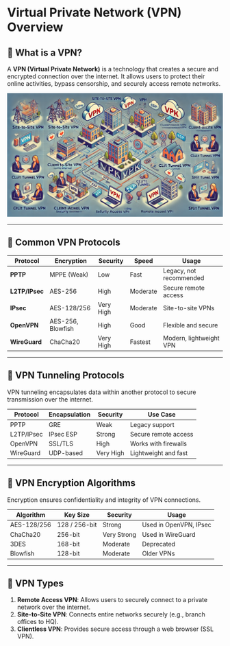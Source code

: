 # Virtual Private Network (VPN) Overview

## 📌 What is a VPN?
A **VPN (Virtual Private Network)** is a technology that creates a secure and encrypted connection over the internet. It allows users to protect their online activities, bypass censorship, and securely access remote networks.

![VPN Diagram](vpn_diagram.webp)

---

## 🔹 Common VPN Protocols
| **Protocol**  | **Encryption** | **Security** | **Speed** | **Usage** |
|--------------|--------------|------------|----------|--------|
| **PPTP** | MPPE (Weak) | Low | Fast | Legacy, not recommended |
| **L2TP/IPsec** | AES-256 | High | Moderate | Secure remote access |
| **IPsec** | AES-128/256 | Very High | Moderate | Site-to-site VPNs |
| **OpenVPN** | AES-256, Blowfish | High | Good | Flexible and secure |
| **WireGuard** | ChaCha20 | Very High | Fastest | Modern, lightweight VPN |

---

## 🔹 VPN Tunneling Protocols
VPN tunneling encapsulates data within another protocol to secure transmission over the internet.

| **Protocol**   | **Encapsulation** | **Security** | **Use Case** |
|--------------|----------------|------------|------------|
| PPTP        | GRE            | Weak | Legacy support |
| L2TP/IPsec  | IPsec ESP      | Strong | Secure remote access |
| OpenVPN     | SSL/TLS        | High | Works with firewalls |
| WireGuard   | UDP-based      | Very High | Lightweight and fast |

---

## 🔹 VPN Encryption Algorithms
Encryption ensures confidentiality and integrity of VPN connections.

| **Algorithm** | **Key Size** | **Security** | **Usage** |
|--------------|------------|------------|--------|
| AES-128/256  | 128 / 256-bit | Strong | Used in OpenVPN, IPsec |
| ChaCha20     | 256-bit | Very Strong | Used in WireGuard |
| 3DES         | 168-bit | Moderate | Deprecated |
| Blowfish     | 128-bit | Moderate | Older VPNs |

---

## 🔹 VPN Types
1. **Remote Access VPN**: Allows users to securely connect to a private network over the internet.
2. **Site-to-Site VPN**: Connects entire networks securely (e.g., branch offices to HQ).
3. **Clientless VPN**: Provides secure access through a web browser (SSL VPN).


